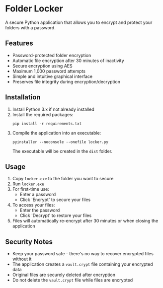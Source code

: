# Folder Locker

A secure Python application that allows you to encrypt and protect your folders with a password.

## Features

- Password-protected folder encryption
- Automatic file encryption after 30 minutes of inactivity
- Secure encryption using AES
- Maximum 1,000 password attempts
- Simple and intuitive graphical interface
- Preserves file integrity during encryption/decryption

## Installation

1. Install Python 3.x if not already installed
2. Install the required packages:
   ```
   pip install -r requirements.txt
   ```
3. Compile the application into an executable:
   ```
   pyinstaller --noconsole --onefile locker.py
   ```
   The executable will be created in the `dist` folder.

## Usage

1. Copy `locker.exe` to the folder you want to secure
2. Run `locker.exe`
3. For first-time use:
   - Enter a password
   - Click 'Encrypt' to secure your files
4. To access your files:
   - Enter the password
   - Click 'Decrypt' to restore your files
5. Files will automatically re-encrypt after 30 minutes or when closing the application

## Security Notes

- Keep your password safe - there's no way to recover encrypted files without it
- The application creates a `vault.crypt` file containing your encrypted data
- Original files are securely deleted after encryption
- Do not delete the `vault.crypt` file while files are encrypted